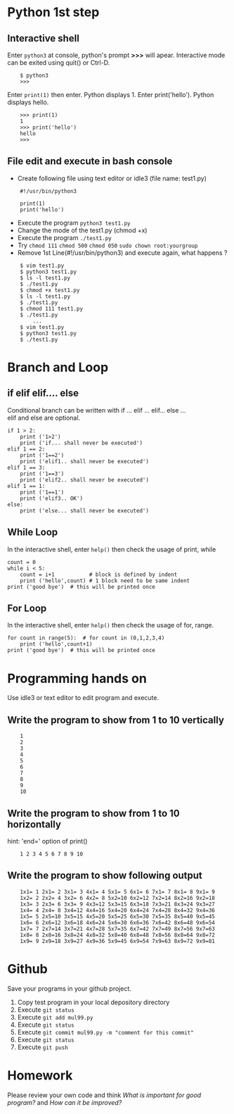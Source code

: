 # Python 1st step

## Interactive shell
Enter `python3` at console, python's prompt **>>>** will apear. Interactive mode can be exited using quit() or Ctrl-D.

```
    $ python3
    >>>
```

Enter `print(1)` then enter. Python displays 1. Enter print('hello'). Python displays hello.

```
    >>> print(1)
    1
    >>> print('hello')
    hello
    >>> 
```

## File edit and execute in bash console
- Create following file using text editor or idle3 (file name: test1.py)

```
    #!/usr/bin/python3
    
    print(1)
    print('hello')
```

- Execute the program `python3 test1.py`
- Change the mode of the test1.py (chmod +x)
- Execute the program `./test1.py`
- Try `chmod 111` `chmod 500` `chmod 050` `sudo chown root:yourgroup`
- Remove 1st Line(#!/usr/bin/python3) and execute again, what happens ?
```
    $ vim test1.py
    $ python3 test1.py 
    $ ls -l test1.py
    $ ./test1.py
    $ chmod +x test1.py
    $ ls -l test1.py
    $ ./test1.py
    $ chmod 111 test1.py
    $ ./test1.py
        ...
    $ vim test1.py
    $ python3 test1.py 
    $ ./test1.py
```

# Branch and Loop
## if elif elif.... else
Conditional branch can be written with if ... elif ... elif... else ...  
elif and else are optional.

```
if 1 > 2:
    print ('1>2')
    print ('if... shall never be executed')
elif 1 == 2:
    print ('1==2')
    print ('elif1.. shall never be executed')
elif 1 == 3:
    print ('1==3')
    print ('elif2.. shall never be executed')
elif 1 == 1:
    print ('1==1')
    print ('elif3.. OK')
else:
    print ('else... shall never be executed')
```

## While Loop
In the interactive shell, enter `help()` then check the usage of print, while

```
count = 0
while i < 5:
    count = i+1           # block is defined by indent
    print ('hello',count) # 1 block need to be same indent
print ('good bye')  # this will be printed once
```


## For Loop
In the interactive shell, enter `help()` then check the usage of  for, range.

```
for count in range(5):  # for count in (0,1,2,3,4)
    print ('hello',count+1)
print ('good bye')  # this will be printed once
```


# Programming hands on
Use idle3 or text editor to edit program and execute.

## Write the program to show from 1 to 10 vertically

```
    1
    2
    3
    4
    5
    6
    7
    8
    9
    10
```

## Write the program to show from 1 to 10 horizontally
hint: 'end=' option of print()

```
    1 2 3 4 5 6 7 8 9 10
```

## Write the program to show following output

```
    1x1= 1 2x1= 2 3x1= 3 4x1= 4 5x1= 5 6x1= 6 7x1= 7 8x1= 8 9x1= 9
    1x2= 2 2x2= 4 3x2= 6 4x2= 8 5x2=10 6x2=12 7x2=14 8x2=16 9x2=18
    1x3= 3 2x3= 6 3x3= 9 4x3=12 5x3=15 6x3=18 7x3=21 8x3=24 9x3=27
    1x4= 4 2x4= 8 3x4=12 4x4=16 5x4=20 6x4=24 7x4=28 8x4=32 9x4=36
    1x5= 5 2x5=10 3x5=15 4x5=20 5x5=25 6x5=30 7x5=35 8x5=40 9x5=45
    1x6= 6 2x6=12 3x6=18 4x6=24 5x6=30 6x6=36 7x6=42 8x6=48 9x6=54
    1x7= 7 2x7=14 3x7=21 4x7=28 5x7=35 6x7=42 7x7=49 8x7=56 9x7=63
    1x8= 8 2x8=16 3x8=24 4x8=32 5x8=40 6x8=48 7x8=56 8x8=64 9x8=72
    1x9= 9 2x9=18 3x9=27 4x9=36 5x9=45 6x9=54 7x9=63 8x9=72 9x9=81
```

# Github
Save your programs in your github project.

1. Copy test program in your local depository directory
1. Execute `git status`
1. Execute `git add mul99.py`
1. Execute `git status`
1. Execute `git commit mul99.py -m "comment for this commit"`
1. Execute `git status`
1. Execute `git push`


# Homework
Please review your own code and think *What is important for good program?* and *How can it be improved?*
